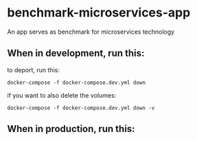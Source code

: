 # benchmark-microservices-app
An app serves as benchmark for microservices technology


## When in development, run this:

to deport, run this:

```docker-compose -f docker-compose.dev.yml down```

if you want to also delete the volumes:

```docker-compose -f docker-compose.dev.yml down -v```


## When in production, run this:

